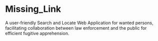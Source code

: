 # Missing_Link
A user-friendly Search and Locate Web Application for wanted persons, facilitating collaboration between law enforcement and the public for efficient fugitive apprehension.
